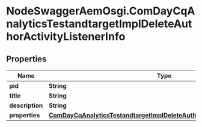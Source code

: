 # NodeSwaggerAemOsgi.ComDayCqAnalyticsTestandtargetImplDeleteAuthorActivityListenerInfo

## Properties

Name | Type | Description | Notes
------------ | ------------- | ------------- | -------------
**pid** | **String** |  | [optional] 
**title** | **String** |  | [optional] 
**description** | **String** |  | [optional] 
**properties** | [**ComDayCqAnalyticsTestandtargetImplDeleteAuthorActivityListenerProperties**](ComDayCqAnalyticsTestandtargetImplDeleteAuthorActivityListenerProperties.md) |  | [optional] 


